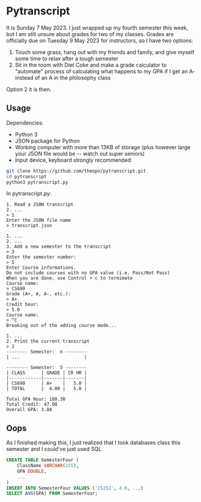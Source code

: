 # Pytranscript

It is Sunday 7 May 2023. I just wrapped up my fourth semester this week, but I am still unsure about grades for two of my classes. Grades are officially due on Tuesday 9 May 2023 for instructors, so I have two options:

1. Touch some grass, hang out with my friends and family, and give myself some time to relax after a tough semester
2. Sit in the room with Diet Coke and make a grade calculator to "automate" process of calculating what happens to my GPA if I get an A- instead of an A in the philosophy class

Option 2 it is then.

## Usage

Dependencies:

- Python 3
- JSON package for Python
- Working computer with more than 13KB of storage (plus however large your JSON file would be -- watch out super seniors)
- Input device, keyboard strongly recommended

```sh
git clone https://github.com/theopn/pytranscript.git
cd pytranscript
python3 pytranscript.py
```

In pytranscript.py:

```
1. Read a JSON transcript
2. ...
> 1
Enter the JSON file name
> transcript.json

1. ...
2. ...
3. Add a new semester to the transcript
> 3
Enter the semester number:
> 5
Enter Course informations.
Do not include courses with no GPA value (i.e. Pass/Not Pass)
When you are done, use Control + c to termimate
Course name:
> CS690
Grade (A+, A, A-, etc.):
> A+
Credit hour:
> 5.0
Course name:
> ^C
Breaking out of the adding course mode...

1. ...
2. Print the current transcript
> 2
-------- Semester:  n --------
| ...                        |

-------- Semester:  5 --------
| CLASS      | GRADE | CR HR |
|------------|-------|-------|
| CS690      | A+    |   5.0 |
| TOTAL      |  4.00 |   5.0 |

Total GPA Hour: 180.30
Total Credit: 47.00
Overall GPA: 3.84
```

## Oops

As I finished making this, I just realized that I took databases class this semester and I could've just used SQL.

```sql
CREATE TABLE SemesterFour (
    ClassName VARCHAR(255),
    GPA DOUBLE,
    ...
)
INSERT INTO SemesterFour VALUES ('CS252', 4.0, ...)
SELECT AVG(GPA) FROM SemesterFour;
```

